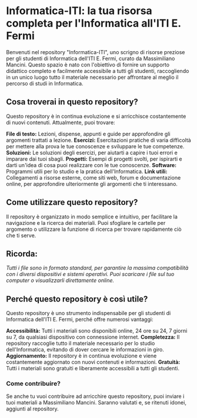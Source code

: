 # **Informatica-ITI: la tua risorsa completa per l'Informatica all'ITI E. Fermi**
Benvenuti nel repository "Informatica-ITI", uno scrigno di risorse preziose per gli studenti di Informatica dell'ITI E. Fermi, curato da Massimiliano Mancini. Questo spazio è nato con l'obiettivo di fornire un supporto didattico completo e facilmente accessibile a tutti gli studenti, raccogliendo in un unico luogo tutto il materiale necessario per affrontare al meglio il percorso di studi in Informatica.

## **Cosa troverai in questo repository?**
Questo repository è in continua evoluzione e si arricchisce costantemente di nuovi contenuti. Attualmente, puoi trovare:

**File di testo:** Lezioni, dispense, appunti e guide per approfondire gli argomenti trattati a lezione.
**Esercizi:** Esercitazioni pratiche di varia difficoltà per mettere alla prova le tue conoscenze e sviluppare le tue competenze.
**Soluzioni:** Le soluzioni degli esercizi, per aiutarti a capire i tuoi errori e imparare dai tuoi sbagli.
**Progetti:** Esempi di progetti svolti, per ispirarti e darti un'idea di cosa puoi realizzare con le tue conoscenze.
**Software:** Programmi utili per lo studio e la pratica dell'Informatica.
**Link utili:** Collegamenti a risorse esterne, come siti web, forum e documentazione online, per approfondire ulteriormente gli argomenti che ti interessano.
## **Come utilizzare questo repository?**
Il repository è organizzato in modo semplice e intuitivo, per facilitare la navigazione e la ricerca dei materiali. Puoi sfogliare le cartelle per argomento o utilizzare la funzione di ricerca per trovare rapidamente ciò che ti serve.
## **Ricorda:**
_Tutti i file sono in formato standard, per garantire la massima compatibilità con i diversi dispositivi e sistemi operativi. Puoi scaricare i file sul tuo computer o visualizzarli direttamente online._

## **Perché questo repository è così utile?**
Questo repository è uno strumento indispensabile per gli studenti di Informatica dell'ITI E. Fermi, perché offre numerosi vantaggi:

**Accessibilità:** Tutti i materiali sono disponibili online, 24 ore su 24, 7 giorni su 7, da qualsiasi dispositivo con connessione internet.
**Completezza:** Il repository raccoglie tutto il materiale necessario per lo studio dell'Informatica, evitando di dover cercare le informazioni in giro.
**Aggiornamento:** Il repository è in continua evoluzione e viene costantemente aggiornato con nuovi contenuti e informazioni.
**Gratuità:** Tutti i materiali sono gratuiti e liberamente accessibili a tutti gli studenti.
### Come contribuire?
Se anche tu vuoi contribuire ad arricchire questo repository, puoi inviare i tuoi materiali a Massimiliano Mancini. Saranno valutati e, se ritenuti idonei, aggiunti al repository.
